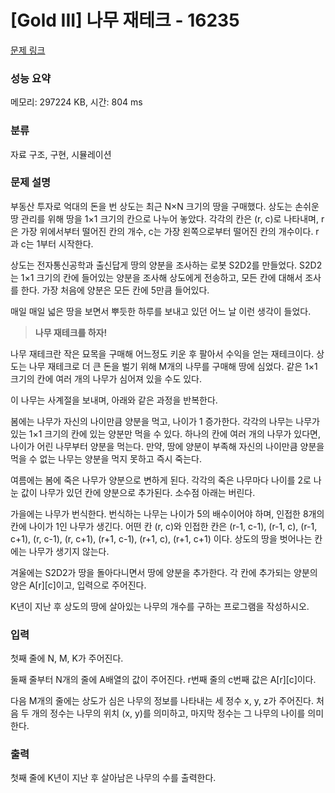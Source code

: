# [Gold III] 나무 재테크 - 16235 

[문제 링크](https://www.acmicpc.net/problem/16235) 

### 성능 요약

메모리: 297224 KB, 시간: 804 ms

### 분류

자료 구조, 구현, 시뮬레이션

### 문제 설명

<p>부동산 투자로 억대의 돈을 번 상도는 최근 N×N 크기의 땅을 구매했다. 상도는 손쉬운 땅 관리를 위해 땅을 1×1 크기의 칸으로 나누어 놓았다. 각각의 칸은 (r, c)로 나타내며, r은 가장 위에서부터 떨어진 칸의 개수, c는 가장 왼쪽으로부터 떨어진 칸의 개수이다. r과 c는 1부터 시작한다.</p>

<p>상도는 전자통신공학과 출신답게 땅의 양분을 조사하는 로봇 S2D2를 만들었다. S2D2는 1×1 크기의 칸에 들어있는 양분을 조사해 상도에게 전송하고, 모든 칸에 대해서 조사를 한다. 가장 처음에 양분은 모든 칸에 5만큼 들어있다.</p>

<p>매일 매일 넓은 땅을 보면서 뿌듯한 하루를 보내고 있던 어느 날 이런 생각이 들었다.</p>

<blockquote>
<p><strong>나무 재테크를 하자!</strong></p>
</blockquote>

<p>나무 재테크란 작은 묘목을 구매해 어느정도 키운 후 팔아서 수익을 얻는 재테크이다. 상도는 나무 재테크로 더 큰 돈을 벌기 위해 M개의 나무를 구매해 땅에 심었다. 같은 1×1 크기의 칸에 여러 개의 나무가 심어져 있을 수도 있다.</p>

<p>이 나무는 사계절을 보내며, 아래와 같은 과정을 반복한다.</p>

<p>봄에는 나무가 자신의 나이만큼 양분을 먹고, 나이가 1 증가한다. 각각의 나무는 나무가 있는 1×1 크기의 칸에 있는 양분만 먹을 수 있다. 하나의 칸에 여러 개의 나무가 있다면, 나이가 어린 나무부터 양분을 먹는다. 만약, 땅에 양분이 부족해 자신의 나이만큼 양분을 먹을 수 없는 나무는 양분을 먹지 못하고 즉시 죽는다.</p>

<p>여름에는 봄에 죽은 나무가 양분으로 변하게 된다. 각각의 죽은 나무마다 나이를 2로 나눈 값이 나무가 있던 칸에 양분으로 추가된다. 소수점 아래는 버린다.</p>

<p>가을에는 나무가 번식한다. 번식하는 나무는 나이가 5의 배수이어야 하며, 인접한 8개의 칸에 나이가 1인 나무가 생긴다. 어떤 칸 (r, c)와 인접한 칸은 (r-1, c-1), (r-1, c), (r-1, c+1), (r, c-1), (r, c+1), (r+1, c-1), (r+1, c), (r+1, c+1) 이다. 상도의 땅을 벗어나는 칸에는 나무가 생기지 않는다.</p>

<p>겨울에는 S2D2가 땅을 돌아다니면서 땅에 양분을 추가한다. 각 칸에 추가되는 양분의 양은 A[r][c]이고, 입력으로 주어진다.</p>

<p>K년이 지난 후 상도의 땅에 살아있는 나무의 개수를 구하는 프로그램을 작성하시오.</p>

### 입력 

 <p>첫째 줄에 N, M, K가 주어진다.</p>

<p>둘째 줄부터 N개의 줄에 A배열의 값이 주어진다. r번째 줄의 c번째 값은 A[r][c]이다.</p>

<p>다음 M개의 줄에는 상도가 심은 나무의 정보를 나타내는 세 정수 x, y, z가 주어진다. 처음 두 개의 정수는 나무의 위치 (x, y)를 의미하고, 마지막 정수는 그 나무의 나이를 의미한다.</p>

### 출력 

 <p>첫째 줄에 K년이 지난 후 살아남은 나무의 수를 출력한다.</p>

